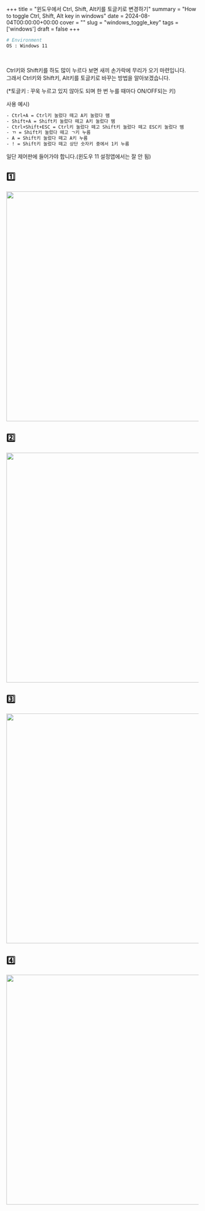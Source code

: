 +++
title = "윈도우에서 Ctrl, Shift, Alt키를 토글키로 변경하기"
summary = "How to toggle Ctrl, Shift, Alt key in windows"
date = 2024-08-04T00:00:00+00:00
cover = ""
slug = "windows_toggle_key"
tags = ['windows']
draft = false
+++

```bash
# Environment
OS : Windows 11
```
<br>

Ctrl키와 Shift키를 하도 많이 누르다 보면 새끼 손가락에 무리가 오기 마련입니다.  
그래서 Ctrl키와 Shift키, Alt키를 토글키로 바꾸는 방법을 알아보겠습니다.  
  
(*토글키 : 꾸욱 누르고 있지 않아도 되며 한 번 누를 때마다 ON/OFF되는 키)  

사용 예시)

```bash
- Ctrl+A = Ctrl키 눌렀다 떼고 A키 눌렀다 뗌
- Shift+A = Shift키 눌렀다 떼고 A키 눌렀다 뗌
- Ctrl+Shift+ESC = Ctrl키 눌렀다 떼고 Shift키 눌렀다 떼고 ESC키 눌렀다 뗌
- ㄲ = Shift키 눌렀다 떼고 ㄱ키 누름
- A = Shift키 눌렀다 떼고 A키 누름
- ! = Shift키 눌렀다 떼고 상단 숫자키 중에서 1키 누름
```

일단 제어판에 들어가야 합니다.(윈도우 11 설정앱에서는 잘 안 됨)
## 1️⃣
<img src="/../../images/2024/2024-08-04_1_windows_toggle_key/1.jpg" width="600">

## 2️⃣
<img src="/../../images/2024/2024-08-04_1_windows_toggle_key/2.jpg" width="600">

## 3️⃣
<img src="/../../images/2024/2024-08-04_1_windows_toggle_key/3.jpg" width="600">

## 4️⃣
<img src="/../../images/2024/2024-08-04_1_windows_toggle_key/4.jpg" width="600">